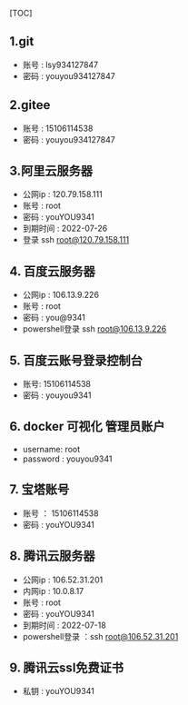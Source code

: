 [TOC]



## 1.git

- 账号 : lsy934127847
- 密码 : youyou934127847

## 2.gitee

- 账号 : 15106114538
- 密码 : youyou934127847

## 3.阿里云服务器

- 公网ip :  120.79.158.111
- 账号 : root
- 密码 : youYOU9341
- 到期时间 : 2022-07-26
- 登录 ssh root@120.79.158.111

## 4. 百度云服务器

- 公网ip :  106.13.9.226
- 账号 : root
- 密码 : you@9341
- powershell登录 ssh root@106.13.9.226


## 5. 百度云账号登录控制台

- 账号: 15106114538
- 密码 : youyou9341

## 6. docker 可视化 管理员账户

- username: root
- password : youyou9341

## 7. 宝塔账号

- 账号 ： 15106114538
- 密码 :  youYOU9341

## 8. 腾讯云服务器

- 公网ip :  106.52.31.201 
- 内网ip :  10.0.8.17 
- 账号 : root
- 密码 : youYOU9341
- 到期时间 : 2022-07-18
- powershell登录 ：ssh root@106.52.31.201

## 9. 腾讯云ssl免费证书 

- 私钥 : youYOU9341